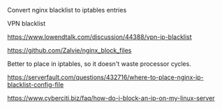 Convert nginx blacklist to iptables entries

VPN blacklist

https://www.lowendtalk.com/discussion/44388/vpn-ip-blacklist

https://github.com/Zalvie/nginx_block_files


Better to place in iptables, so it doesn't waste processor cycles.

https://serverfault.com/questions/432716/where-to-place-nginx-ip-blacklist-config-file

https://www.cyberciti.biz/faq/how-do-i-block-an-ip-on-my-linux-server
